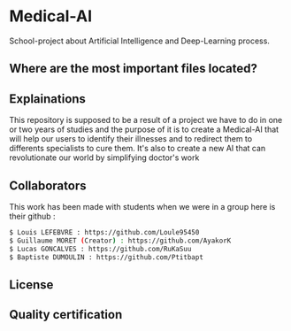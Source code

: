 # Medical-AI

 School-project about Artificial Intelligence and Deep-Learning process.
 
## Where are the most important files located?



## Explainations 

This repository is supposed to be a result of a project we have to do in one or two years of studies and the purpose of it is to create a Medical-AI that will help our users to identify their illnesses and to redirect them to differents specialists to cure them. It's also to create a new AI that can revolutionate our world by simplifying doctor's work

## Collaborators

This work has been made with students when we were in a group here is their github :

```bash
$ Louis LEFEBVRE : https://github.com/Loule95450
$ Guillaume MORET (Creator) : https://github.com/AyakorK
$ Lucas GONCALVES : https://github.com/RuKaSuu
$ Baptiste DUMOULIN : https://github.com/Ptitbapt
```

## License


## Quality certification


